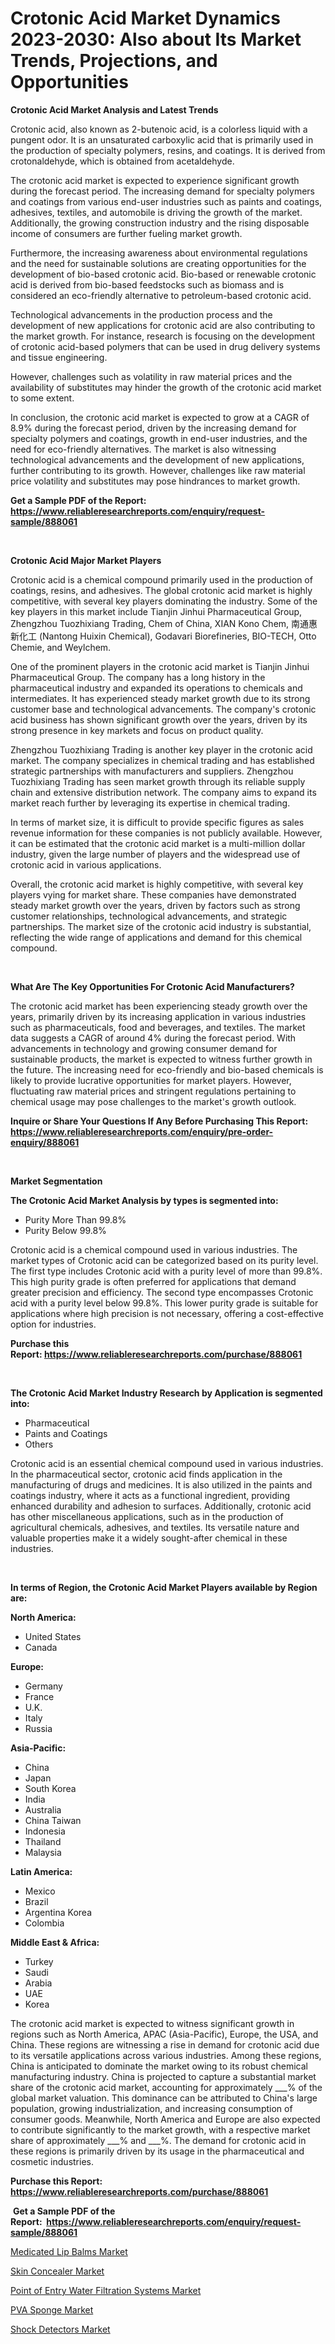 <p><h1>Crotonic Acid Market Dynamics 2023-2030: Also about Its Market Trends, Projections, and Opportunities</h1></p><p><strong>Crotonic Acid Market Analysis and Latest Trends</strong></p>
<p><p>Crotonic acid, also known as 2-butenoic acid, is a colorless liquid with a pungent odor. It is an unsaturated carboxylic acid that is primarily used in the production of specialty polymers, resins, and coatings. It is derived from crotonaldehyde, which is obtained from acetaldehyde.</p><p>The crotonic acid market is expected to experience significant growth during the forecast period. The increasing demand for specialty polymers and coatings from various end-user industries such as paints and coatings, adhesives, textiles, and automobile is driving the growth of the market. Additionally, the growing construction industry and the rising disposable income of consumers are further fueling market growth.</p><p>Furthermore, the increasing awareness about environmental regulations and the need for sustainable solutions are creating opportunities for the development of bio-based crotonic acid. Bio-based or renewable crotonic acid is derived from bio-based feedstocks such as biomass and is considered an eco-friendly alternative to petroleum-based crotonic acid.</p><p>Technological advancements in the production process and the development of new applications for crotonic acid are also contributing to the market growth. For instance, research is focusing on the development of crotonic acid-based polymers that can be used in drug delivery systems and tissue engineering.</p><p>However, challenges such as volatility in raw material prices and the availability of substitutes may hinder the growth of the crotonic acid market to some extent.</p><p>In conclusion, the crotonic acid market is expected to grow at a CAGR of 8.9% during the forecast period, driven by the increasing demand for specialty polymers and coatings, growth in end-user industries, and the need for eco-friendly alternatives. The market is also witnessing technological advancements and the development of new applications, further contributing to its growth. However, challenges like raw material price volatility and substitutes may pose hindrances to market growth.</p></p>
<p><strong>Get a Sample PDF of the Report:&nbsp; <a href="https://www.reliableresearchreports.com/enquiry/request-sample/888061">https://www.reliableresearchreports.com/enquiry/request-sample/888061</a></strong></p>
<p>&nbsp;</p>
<p><strong>Crotonic Acid Major Market Players</strong></p>
<p><p>Crotonic acid is a chemical compound primarily used in the production of coatings, resins, and adhesives. The global crotonic acid market is highly competitive, with several key players dominating the industry. Some of the key players in this market include Tianjin Jinhui Pharmaceutical Group, Zhengzhou Tuozhixiang Trading, Chem of China, XIAN Kono Chem, 南通惠新化工 (Nantong Huixin Chemical), Godavari Biorefineries, BIO-TECH, Otto Chemie, and Weylchem.</p><p>One of the prominent players in the crotonic acid market is Tianjin Jinhui Pharmaceutical Group. The company has a long history in the pharmaceutical industry and expanded its operations to chemicals and intermediates. It has experienced steady market growth due to its strong customer base and technological advancements. The company's crotonic acid business has shown significant growth over the years, driven by its strong presence in key markets and focus on product quality.</p><p>Zhengzhou Tuozhixiang Trading is another key player in the crotonic acid market. The company specializes in chemical trading and has established strategic partnerships with manufacturers and suppliers. Zhengzhou Tuozhixiang Trading has seen market growth through its reliable supply chain and extensive distribution network. The company aims to expand its market reach further by leveraging its expertise in chemical trading.</p><p>In terms of market size, it is difficult to provide specific figures as sales revenue information for these companies is not publicly available. However, it can be estimated that the crotonic acid market is a multi-million dollar industry, given the large number of players and the widespread use of crotonic acid in various applications.</p><p>Overall, the crotonic acid market is highly competitive, with several key players vying for market share. These companies have demonstrated steady market growth over the years, driven by factors such as strong customer relationships, technological advancements, and strategic partnerships. The market size of the crotonic acid industry is substantial, reflecting the wide range of applications and demand for this chemical compound.</p></p>
<p>&nbsp;</p>
<p><strong>What Are The Key Opportunities For Crotonic Acid Manufacturers?</strong></p>
<p><p>The crotonic acid market has been experiencing steady growth over the years, primarily driven by its increasing application in various industries such as pharmaceuticals, food and beverages, and textiles. The market data suggests a CAGR of around 4% during the forecast period. With advancements in technology and growing consumer demand for sustainable products, the market is expected to witness further growth in the future. The increasing need for eco-friendly and bio-based chemicals is likely to provide lucrative opportunities for market players. However, fluctuating raw material prices and stringent regulations pertaining to chemical usage may pose challenges to the market's growth outlook.</p></p>
<p><strong>Inquire or Share Your Questions If Any Before Purchasing This Report: <a href="https://www.reliableresearchreports.com/enquiry/pre-order-enquiry/888061">https://www.reliableresearchreports.com/enquiry/pre-order-enquiry/888061</a></strong></p>
<p>&nbsp;</p>
<p><strong>Market Segmentation</strong></p>
<p><strong>The Crotonic Acid Market Analysis by types is segmented into:</strong></p>
<p><ul><li>Purity More Than 99.8%</li><li>Purity Below 99.8%</li></ul></p>
<p><p>Crotonic acid is a chemical compound used in various industries. The market types of Crotonic acid can be categorized based on its purity level. The first type includes Crotonic acid with a purity level of more than 99.8%. This high purity grade is often preferred for applications that demand greater precision and efficiency. The second type encompasses Crotonic acid with a purity level below 99.8%. This lower purity grade is suitable for applications where high precision is not necessary, offering a cost-effective option for industries.</p></p>
<p><strong>Purchase this Report:&nbsp;<a href="https://www.reliableresearchreports.com/purchase/888061">https://www.reliableresearchreports.com/purchase/888061</a></strong></p>
<p>&nbsp;</p>
<p><strong>The Crotonic Acid Market Industry Research by Application is segmented into:</strong></p>
<p><ul><li>Pharmaceutical</li><li>Paints and Coatings</li><li>Others</li></ul></p>
<p><p>Crotonic acid is an essential chemical compound used in various industries. In the pharmaceutical sector, crotonic acid finds application in the manufacturing of drugs and medicines. It is also utilized in the paints and coatings industry, where it acts as a functional ingredient, providing enhanced durability and adhesion to surfaces. Additionally, crotonic acid has other miscellaneous applications, such as in the production of agricultural chemicals, adhesives, and textiles. Its versatile nature and valuable properties make it a widely sought-after chemical in these industries.</p></p>
<p>&nbsp;</p>
<p><strong>In terms of Region, the Crotonic Acid Market Players available by Region are:</strong></p>
<p>
    <p> <strong> North America: </strong>
        <ul>
            <li>United States</li>
            <li>Canada</li>
        </ul>
        </p> 
    <p> <strong> Europe: </strong>
        <ul>
            <li>Germany</li>
            <li>France</li>
            <li>U.K.</li>
            <li>Italy</li>
            <li>Russia</li>
        </ul>
        </p> 
    <p> <strong> Asia-Pacific: </strong>
        <ul>
            <li>China</li>
            <li>Japan</li>
            <li>South Korea</li>
            <li>India</li>
            <li>Australia</li>
            <li>China Taiwan</li>
            <li>Indonesia</li>
            <li>Thailand</li>
            <li>Malaysia</li>
        </ul>
        </p> 
    <p> <strong> Latin America: </strong>
        <ul>
            <li>Mexico</li>
            <li>Brazil</li>
            <li>Argentina Korea</li>
            <li>Colombia</li>
        </ul>
        </p> 
    <p> <strong> Middle East & Africa: </strong>
        <ul>
            <li>Turkey</li>
            <li>Saudi</li>
            <li>Arabia</li>
            <li>UAE</li>
            <li>Korea</li>
        </ul>
    </p>
    </p>
<p><p>The crotonic acid market is expected to witness significant growth in regions such as North America, APAC (Asia-Pacific), Europe, the USA, and China. These regions are witnessing a rise in demand for crotonic acid due to its versatile applications across various industries. Among these regions, China is anticipated to dominate the market owing to its robust chemical manufacturing industry. China is projected to capture a substantial market share of the crotonic acid market, accounting for approximately ___% of the global market valuation. This dominance can be attributed to China's large population, growing industrialization, and increasing consumption of consumer goods. Meanwhile, North America and Europe are also expected to contribute significantly to the market growth, with a respective market share of approximately ___% and ___%. The demand for crotonic acid in these regions is primarily driven by its usage in the pharmaceutical and cosmetic industries.</p></p>
<p><strong>Purchase this Report: <a href="https://www.reliableresearchreports.com/purchase/888061">https://www.reliableresearchreports.com/purchase/888061</a></strong></p>
<p>&nbsp;<strong>Get a Sample PDF of the Report:&nbsp;&nbsp;<a href="https://www.reliableresearchreports.com/enquiry/request-sample/888061">https://www.reliableresearchreports.com/enquiry/request-sample/888061</a></strong></p>
<p><strong></strong></p>
<p><p><a href="https://medium.com/@shaniekunze/medicated-lip-balms-market-analysis-its-cagr-market-segmentation-and-global-industry-overview-7eb3953b75c9">Medicated Lip Balms Market</a></p><p><a href="https://medium.com/@walkersipes1943/skin-concealer-market-trends-and-market-analysis-forecasted-for-period-2023-2030-b5c349968baf">Skin Concealer Market</a></p><p><a href="https://medium.com/@maryg156987/point-of-entry-water-filtration-systems-market-competitive-analysis-market-trends-and-forecast-to-371fae1b429b">Point of Entry Water Filtration Systems Market</a></p><p><a href="https://medium.com/@press.bell.sigh/analyzing-pva-sponge-market-global-industry-perspective-and-forecast-2023-to-2030-578acc130af5">PVA Sponge Market</a></p><p><a href="https://medium.com/@stand.tough.park/shock-detectors-market-size-market-outlook-and-market-forecast-2023-to-2030-c9cfe55c9659">Shock Detectors Market</a></p></p>